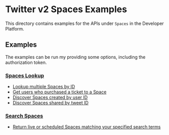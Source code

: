 # Twitter v2 Spaces Examples
This directory contains examples for the APIs under `Spaces` in the Developer Platform.

## Examples
The examples can be run my providing some options, including the authorization token.

### [Spaces Lookup](https://developer.twitter.com/en/docs/twitter-api/spaces/lookup/introduction)

* [Lookup multiple Spaces by ID](./lookup/spaces-lookup/main.go)
* [Get users who purchased a ticket to a Space](./lookup/spaces-buyers/main.go)
* [Discover Spaces created by user ID](./lookup/spaces-by-creator/main.go)
* [Discover Spaces shared by tweet ID](./lookup/spaces-tweets/main.go)

### [Search Spaces](https://developer.twitter.com/en/docs/twitter-api/spaces/search/introduction)

* [Return live or scheduled Spaces matching your specified search terms](./search/spaces-search/main.go)